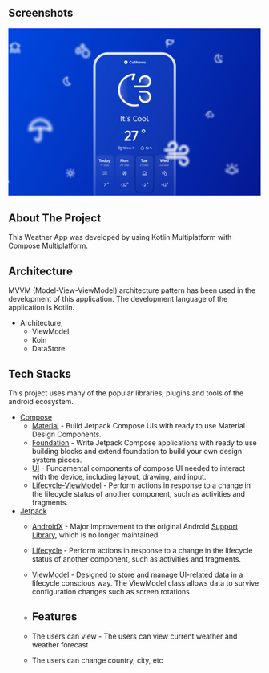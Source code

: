 ## Screenshots

<img src="screenshots/photo_2024-09-14_16-53-04.jpg"/>

## About The Project
  
This Weather App was developed by using Kotlin Multiplatform with Compose Multiplatform.

## Architecture
MVVM (Model-View-ViewModel) architecture pattern has been used in the development of this application. The development language of the application is Kotlin.

* Architecture;
    * ViewModel
    * Koin
    * DataStore
## Tech Stacks
This project uses many of the popular libraries, plugins and tools of the android ecosystem.
 
- [Compose](https://developer.android.com/jetpack/compose)
    - [Material](https://developer.android.com/jetpack/androidx/releases/compose-material) - Build Jetpack Compose UIs with ready to use Material Design Components.
    - [Foundation](https://developer.android.com/jetpack/androidx/releases/compose-foundation) - Write Jetpack Compose applications with ready to use building blocks and extend foundation to build your own design system pieces.
    - [UI](https://developer.android.com/jetpack/androidx/releases/compose-ui) - Fundamental components of compose UI needed to interact with the device, including layout, drawing, and input.
    - [Lifecycle-ViewModel](https://developer.android.com/jetpack/androidx/releases/lifecycle) - Perform actions in response to a change in the lifecycle status of another component, such as activities and fragments.
- [Jetpack](https://developer.android.com/jetpack)
    - [AndroidX](https://developer.android.com/jetpack/androidx) - Major improvement to the original Android [Support Library](https://developer.android.com/topic/libraries/support-library/index), which is no longer maintained.
    - [Lifecycle](https://developer.android.com/topic/libraries/architecture/lifecycle) - Perform actions in response to a change in the lifecycle status of another component, such as activities and fragments.
    - [ViewModel](https://developer.android.com/topic/libraries/architecture/viewmodel) - Designed to store and manage UI-related data in a lifecycle conscious way. The ViewModel class allows data to survive configuration changes such as screen rotations.
 
    - ## Features
  - The users can view - The users can view current weather and weather forecast
  - The users can change country, city, etc

  
